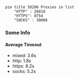 
```mermaid
pie title 58206 Proxies in list
    "HTTP" : 26818
    "HTTPS": 8754
    "SOCKS" : 30008
```

### Some Info
#### Average Timeout

- mixed: 3.6s
- http: 1.8s
- https: 8.2s
- socks: 5.2s